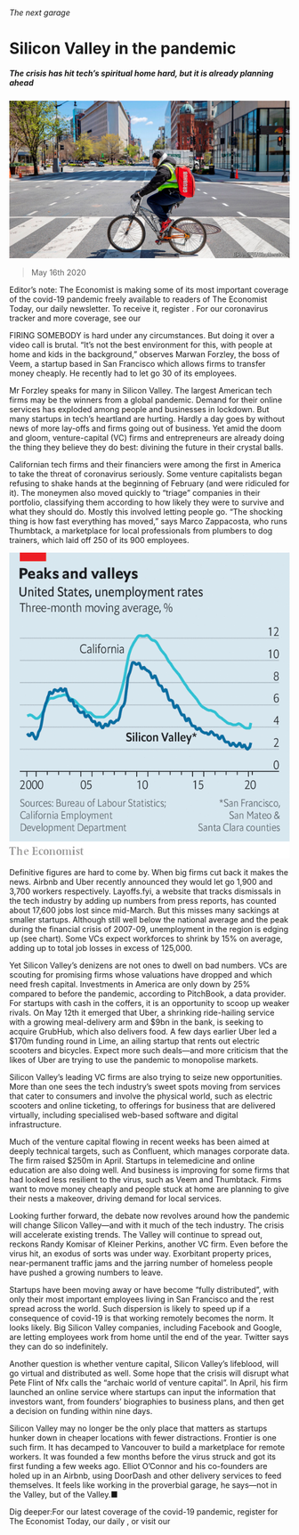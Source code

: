 ###### The next garage

# Silicon Valley in the pandemic 

##### The crisis has hit tech’s spiritual home hard, but it is already planning ahead 

![image](images/20200516_WBP002_0.jpg) 

> May 16th 2020 

Editor’s note: The Economist is making some of its most important coverage of the covid-19 pandemic freely available to readers of The Economist Today, our daily newsletter. To receive it, register . For our coronavirus tracker and more coverage, see our 

FIRING SOMEBODY is hard under any circumstances. But doing it over a video call is brutal. “It’s not the best environment for this, with people at home and kids in the background,” observes Marwan Forzley, the boss of Veem, a startup based in San Francisco which allows firms to transfer money cheaply. He recently had to let go 30 of its employees.

Mr Forzley speaks for many in Silicon Valley. The largest American tech firms may be the winners from a global pandemic. Demand for their online services has exploded among people and businesses in lockdown. But many startups in tech’s heartland are hurting. Hardly a day goes by without news of more lay-offs and firms going out of business. Yet amid the doom and gloom, venture-capital (VC) firms and entrepreneurs are already doing the thing they believe they do best: divining the future in their crystal balls.


Californian tech firms and their financiers were among the first in America to take the threat of coronavirus seriously. Some venture capitalists began refusing to shake hands at the beginning of February (and were ridiculed for it). The moneymen also moved quickly to “triage” companies in their portfolio, classifying them according to how likely they were to survive and what they should do. Mostly this involved letting people go. “The shocking thing is how fast everything has moved,” says Marco Zappacosta, who runs Thumbtack, a marketplace for local professionals from plumbers to dog trainers, which laid off 250 of its 900 employees.

![image](images/20200516_WBC593.png) 


Definitive figures are hard to come by. When big firms cut back it makes the news. Airbnb and Uber recently announced they would let go 1,900 and 3,700 workers respectively. Layoffs.fyi, a website that tracks dismissals in the tech industry by adding up numbers from press reports, has counted about 17,600 jobs lost since mid-March. But this misses many sackings at smaller startups. Although still well below the national average and the peak during the financial crisis of 2007-09, unemployment in the region is edging up (see chart). Some VCs expect workforces to shrink by 15% on average, adding up to total job losses in excess of 125,000.

Yet Silicon Valley’s denizens are not ones to dwell on bad numbers. VCs are scouting for promising firms whose valuations have dropped and which need fresh capital. Investments in America are only down by 25% compared to before the pandemic, according to PitchBook, a data provider. For startups with cash in the coffers, it is an opportunity to scoop up weaker rivals. On May 12th it emerged that Uber, a shrinking ride-hailing service with a growing meal-delivery arm and $9bn in the bank, is seeking to acquire GrubHub, which also delivers food. A few days earlier Uber led a $170m funding round in Lime, an ailing startup that rents out electric scooters and bicycles. Expect more such deals—and more criticism that the likes of Uber are trying to use the pandemic to monopolise markets.

Silicon Valley’s leading VC firms are also trying to seize new opportunities. More than one sees the tech industry’s sweet spots moving from services that cater to consumers and involve the physical world, such as electric scooters and online ticketing, to offerings for business that are delivered virtually, including specialised web-based software and digital infrastructure.

Much of the venture capital flowing in recent weeks has been aimed at deeply technical targets, such as Confluent, which manages corporate data. The firm raised $250m in April. Startups in telemedicine and online education are also doing well. And business is improving for some firms that had looked less resilient to the virus, such as Veem and Thumbtack. Firms want to move money cheaply and people stuck at home are planning to give their nests a makeover, driving demand for local services.

Looking further forward, the debate now revolves around how the pandemic will change Silicon Valley—and with it much of the tech industry. The crisis will accelerate existing trends. The Valley will continue to spread out, reckons Randy Komisar of Kleiner Perkins, another VC firm. Even before the virus hit, an exodus of sorts was under way. Exorbitant property prices, near-permanent traffic jams and the jarring number of homeless people have pushed a growing numbers to leave.

Startups have been moving away or have become “fully distributed”, with only their most important employees living in San Francisco and the rest spread across the world. Such dispersion is likely to speed up if a consequence of covid-19 is that working remotely becomes the norm. It looks likely. Big Silicon Valley companies, including Facebook and Google, are letting employees work from home until the end of the year. Twitter says they can do so indefinitely.

Another question is whether venture capital, Silicon Valley’s lifeblood, will go virtual and distributed as well. Some hope that the crisis will disrupt what Pete Flint of Nfx calls the “archaic world of venture capital”. In April, his firm launched an online service where startups can input the information that investors want, from founders’ biographies to business plans, and then get a decision on funding within nine days.

Silicon Valley may no longer be the only place that matters as startups hunker down in cheaper locations with fewer distractions. Frontier is one such firm. It has decamped to Vancouver to build a marketplace for remote workers. It was founded a few months before the virus struck and got its first funding a few weeks ago. Elliot O’Connor and his co-founders are holed up in an Airbnb, using DoorDash and other delivery services to feed themselves. It feels like working in the proverbial garage, he says—not in the Valley, but of the Valley.■

Dig deeper:For our latest coverage of the covid-19 pandemic, register for The Economist Today, our daily , or visit our 

